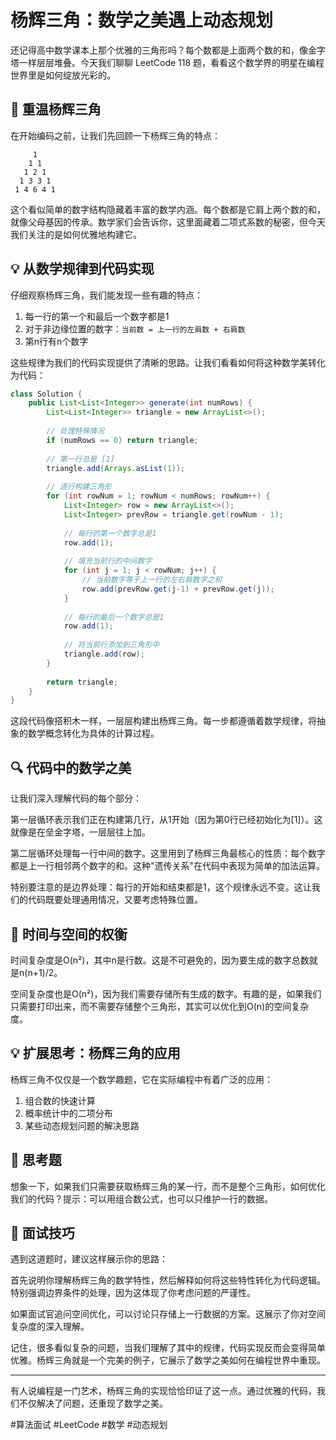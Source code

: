 # 杨辉三角：数学之美遇上动态规划

还记得高中数学课本上那个优雅的三角形吗？每个数都是上面两个数的和，像金字塔一样层层堆叠。今天我们聊聊 LeetCode 118 题，看看这个数学界的明星在编程世界里是如何绽放光彩的。

## 📐 重温杨辉三角

在开始编码之前，让我们先回顾一下杨辉三角的特点：

```
     1
    1 1
   1 2 1
  1 3 3 1
 1 4 6 4 1
```

这个看似简单的数字结构隐藏着丰富的数学内涵。每个数都是它肩上两个数的和，就像父母基因的传承。数学家们会告诉你，这里面藏着二项式系数的秘密，但今天我们关注的是如何优雅地构建它。

## 💡 从数学规律到代码实现

仔细观察杨辉三角，我们能发现一些有趣的特点：

1. 每一行的第一个和最后一个数字都是1
2. 对于非边缘位置的数字：`当前数 = 上一行的左肩数 + 右肩数`
3. 第n行有n个数字

这些规律为我们的代码实现提供了清晰的思路。让我们看看如何将这种数学美转化为代码：



```java
class Solution {
    public List<List<Integer>> generate(int numRows) {
        List<List<Integer>> triangle = new ArrayList<>();
        
        // 处理特殊情况
        if (numRows == 0) return triangle;
        
        // 第一行总是 [1]
        triangle.add(Arrays.asList(1));
        
        // 逐行构建三角形
        for (int rowNum = 1; rowNum < numRows; rowNum++) {
            List<Integer> row = new ArrayList<>();
            List<Integer> prevRow = triangle.get(rowNum - 1);
            
            // 每行的第一个数字总是1
            row.add(1);
            
            // 填充当前行的中间数字
            for (int j = 1; j < rowNum; j++) {
                // 当前数字等于上一行的左右肩数字之和
                row.add(prevRow.get(j-1) + prevRow.get(j));
            }
            
            // 每行的最后一个数字总是1
            row.add(1);
            
            // 将当前行添加到三角形中
            triangle.add(row);
        }
        
        return triangle;
    }
}

```

这段代码像搭积木一样，一层层构建出杨辉三角。每一步都遵循着数学规律，将抽象的数学概念转化为具体的计算过程。

## 🔍 代码中的数学之美

让我们深入理解代码的每个部分：

第一层循环表示我们正在构建第几行，从1开始（因为第0行已经初始化为[1]）。这就像是在垒金字塔，一层层往上加。

第二层循环处理每一行中间的数字。这里用到了杨辉三角最核心的性质：每个数字都是上一行相邻两个数字的和。这种"遗传关系"在代码中表现为简单的加法运算。

特别要注意的是边界处理：每行的开始和结束都是1，这个规律永远不变。这让我们的代码既要处理通用情况，又要考虑特殊位置。

## 🎯 时间与空间的权衡

时间复杂度是O(n²)，其中n是行数。这是不可避免的，因为要生成的数字总数就是n(n+1)/2。

空间复杂度也是O(n²)，因为我们需要存储所有生成的数字。有趣的是，如果我们只需要打印出来，而不需要存储整个三角形，其实可以优化到O(n)的空间复杂度。

## 💡 扩展思考：杨辉三角的应用

杨辉三角不仅仅是一个数学趣题，它在实际编程中有着广泛的应用：

1. 组合数的快速计算
2. 概率统计中的二项分布
3. 某些动态规划问题的解决思路

## 🤔 思考题

想象一下，如果我们只需要获取杨辉三角的某一行，而不是整个三角形，如何优化我们的代码？提示：可以用组合数公式，也可以只维护一行的数据。

## 📝 面试技巧

遇到这道题时，建议这样展示你的思路：

首先说明你理解杨辉三角的数学特性，然后解释如何将这些特性转化为代码逻辑。特别强调边界条件的处理，因为这体现了你考虑问题的严谨性。

如果面试官追问空间优化，可以讨论只存储上一行数据的方案。这展示了你对空间复杂度的深入理解。

记住，很多看似复杂的问题，当我们理解了其中的规律，代码实现反而会变得简单优雅。杨辉三角就是一个完美的例子，它展示了数学之美如何在编程世界中重现。

---


有人说编程是一门艺术，杨辉三角的实现恰恰印证了这一点。通过优雅的代码，我们不仅解决了问题，还重现了数学之美。

#算法面试 #LeetCode #数学 #动态规划